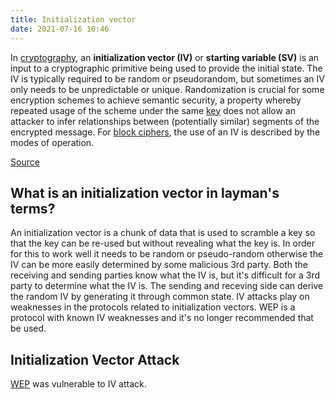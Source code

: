 ```yaml
---
title: Initialization vector
date: 2021-07-16 10:46
---
```


In [cryptography](2021-06-26--14-59-24Z--cryptography.md), an 
**initialization vector (IV)** or **starting variable (SV)** is an input to a
cryptographic primitive being used to provide the initial state. The IV is
typically required to be random or pseudorandom, but sometimes an IV only needs
to be unpredictable or unique. Randomization is crucial for some encryption
schemes to achieve semantic security, a property whereby repeated usage of the
scheme under the same [key](2021-06-26--14-57-12Z--key_cryptography.md) does not
allow an attacker to infer relationships between (potentially similar) segments
of the encrypted message. For 
[block ciphers](2021-07-16--10-54-07Z--block_cipher.md), the use of an IV is
described by the modes of operation.

[Source](https://en.wikipedia.org/wiki/Initialization_vector)

## What is an initialization vector in layman's terms?

An initialization vector is a chunk of data that is used to scramble a key so
that the key can be re-used but without revealing what the key is. In order for
this to work well it needs to be random or pseudo-random otherwise the IV can be
more easily determined by some malicious 3rd party. Both the receiving and
sending parties know what the IV is, but it's difficult for a 3rd party to
determine what the IV is. The sending and receving side can derive the random IV
by generating it through common state. IV attacks play on weaknesses in the
protocols related to initialization vectors. WEP is a protocol with known IV
weaknesses and it's no longer recommended that be used. 

## Initialization Vector Attack

[WEP](2021-06-13--07-04-02Z--wired_equivalent_privacy.md) was vulnerable to IV
attack. 
